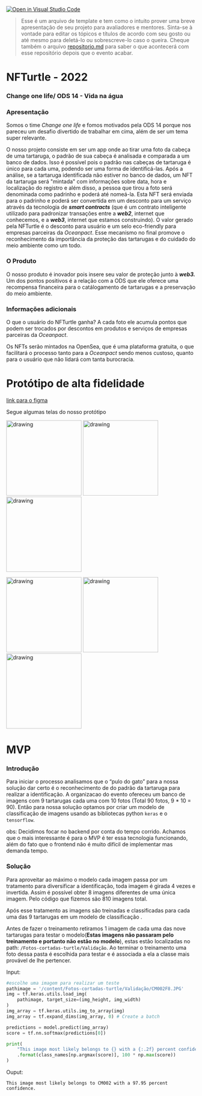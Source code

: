 [![Open in Visual Studio Code](https://classroom.github.com/assets/open-in-vscode-c66648af7eb3fe8bc4f294546bfd86ef473780cde1dea487d3c4ff354943c9ae.svg)](https://classroom.github.com/online_ide?assignment_repo_id=8362866&assignment_repo_type=AssignmentRepo)
>Esse é um arquivo de template e tem como o intuito prover uma breve apresentação de seu projeto para avaliadores e mentores. Sinta-se à vontade para editar os tópicos e títulos de acordo com seu gosto ou até mesmo para deletá-lo ou sobrescreve-lo caso o queira. Cheque também o arquivo [repositorio.md](https://github.com/hackingrio/template/blob/master/repositorio.md) para saber o que acontecerá com esse repositório depois que o evento acabar.

# NFTurtle - 2022

### Change one life/ ODS 14 - Vida na água

### Apresentação

Somos o time *Change one life* e fomos motivados pela ODS 14 porque nos pareceu um desafio divertido de trabalhar em cima, além de ser um tema super relevante.

O nosso projeto consiste em ser um app onde ao tirar uma foto da cabeça de uma tartaruga, o padrão de sua cabeça é analisada e comparada a um banco de dados. Isso é possível pois o padrão nas cabeças de tartaruga é único para cada uma, podendo ser uma forma de identificá-las. Após a análise, se a tartaruga identificada não estiver no banco de dados, um NFT da tartaruga será "mintada" com informações sobre data, hora e localização do registro e além disso, a pessoa que tirou a foto será denominada como padrinho e poderá até nomeá-la. Esta NFT será enviada para o padrinho e poderá ser convertida em um desconto para um serviço através da tecnologia de ***smart contracts*** (que é um contrato inteligente utilizado para padronizar transações entre a ***web2***, internet que conhecemos, e a ***web3***, internet que estamos construindo). O valor gerado pela NFTurtle é o desconto para usuário e um selo eco-friendly para empresas parceiras da *Oceanpact*. Esse mecanismo no final promove o reconhecimento da importância da proteção das tartarugas e do cuidado do meio ambiente como um todo. 

### O Produto

O nosso produto é inovador pois insere seu valor de proteção junto à ***web3.*** Um dos pontos positivos é a relação com a ODS que ele oferece uma recompensa financeira para o catálogamento de tartarugas e a preservação do meio ambiente. 

### Informações adicionais

O que o usuário do NFTurtle ganha? A cada foto ele acumula pontos que podem ser trocados por descontos em produtos e serviços de empresas parceiras da *Oceanpact*.

Os NFTs serão mintados na OpenSea, que é uma plataforma gratuita, o que facilitará o processo tanto para a *Oceanpact* sendo menos custoso, quanto para o usuário que não lidará com tanta burocracia.

# Protótipo de alta fidelidade

[link para o figma](https://www.figma.com/proto/ClAsjdbA7NlTiwsfTCvvGv/NFTurtle?node-id=27%3A2&scaling=scale-down&page-id=0%3A1&starting-point-node-id=5%3A2)

Segue algumas telas do nosso protótipo
<p float="left">
    <img src="https://github.com/hackingrio/hackingrio-2022-ods-14-desafio-oceanpact-change-one-life/blob/master/Telas/tela1.png" alt="drawing" width="200"/>
    <img src="https://github.com/hackingrio/hackingrio-2022-ods-14-desafio-oceanpact-change-one-life/blob/master/Telas/tela2.png" alt="drawing" width="200"/>
    <img src="https://github.com/hackingrio/hackingrio-2022-ods-14-desafio-oceanpact-change-one-life/blob/master/Telas/tela3.png" alt="drawing" width="200"/>
</p>
<p float="left">
    <img src="https://github.com/hackingrio/hackingrio-2022-ods-14-desafio-oceanpact-change-one-life/blob/master/Telas/tela4.png" alt="drawing" width="200"/>
    <img src="https://github.com/hackingrio/hackingrio-2022-ods-14-desafio-oceanpact-change-one-life/blob/master/Telas/tela5.png" alt="drawing" width="200"/>
    <img src="https://github.com/hackingrio/hackingrio-2022-ods-14-desafio-oceanpact-change-one-life/blob/master/Telas/tela6.png" alt="drawing" width="200"/>
</p>

# MVP

### Introdução

Para iniciar o processo analisamos que o “pulo do gato” para a nossa solução dar certo é o reconhecimento de do padrão da tartaruga para realizar a identificação. A organizacao  do evento ofereceu um  banco de imagens com 9 tartarugas cada uma com 10 fotos (Total 90 fotos, 9 * 10 = 90). Então para nossa solução optamos por criar um modelo de classificação de imagens usando as bibliotecas python `keras` e o `tensorflow`. 

obs: Decidimos focar no backend por conta do tempo corrido. Achamos que o mais interessante é para o MVP é ter essa tecnologia funcionando, além do fato que o frontend não é muito difícil de implementar mas demanda tempo.

### Solução

Para aproveitar ao máximo o modelo cada imagem passa por um tratamento para diversificar a identificação, toda imagem é girada 4 vezes e invertida. Assim é possível obter 8 imagens diferentes de uma única imagem. Pelo código que fizemos são 810 imagens total.

Após esse tratamento as imagens são treinadas e classificadas para cada uma das 9 tartarugas em um modelo de classificação .

Antes de fazer o treinamento retiramos 1 imagem de cada uma das nove tartarugas para testar o modelo(**Estas imagens não passaram pelo treinamento e portanto não estão no modelo**), estas estão localizadas no path: `/Fotos-cortadas-turtle/Validação`. Ao terminar o treinamento uma foto dessa pasta é escolhida para testar e é associada a ela a classe mais provável de lhe pertencer.

Input:

```python
#escolhe uma imagem para realizar um teste
pathimage = '/content/Fotos-cortadas-turtle/Validação/CM002F8.JPG'
img = tf.keras.utils.load_img(
    pathimage, target_size=(img_height, img_width)
)
img_array = tf.keras.utils.img_to_array(img)
img_array = tf.expand_dims(img_array, 0) # Create a batch

predictions = model.predict(img_array)
score = tf.nn.softmax(predictions[0])

print(
    "This image most likely belongs to {} with a {:.2f} percent confidence."
    .format(class_names[np.argmax(score)], 100 * np.max(score))
)
```

Ouput:

```
This image most likely belongs to CM002 with a 97.95 percent confidence.
```
